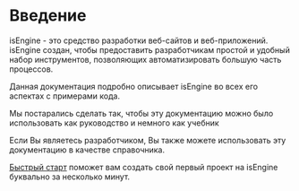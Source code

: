 # Введение

isEngine - это средство разработки веб-сайтов и веб-приложений. isEngine создан, чтобы предоставить разработчикам простой и удобный набор инструментов, позволяющих автоматизировать большую часть процессов.

Данная документация подробно описывает isEngine во всех его аспектах с примерами кода.

Мы постарались сделать так, чтобы эту документацию можно было использовать как руководство и немного как учебник

Если Вы являетесь разработчиком, Вы также можете использовать эту документацию в качестве справочника.

[Быстрый старт](2-Быстрый%20старт.md) поможет вам создать свой первый проект на isEngine буквально за несколько минут.
